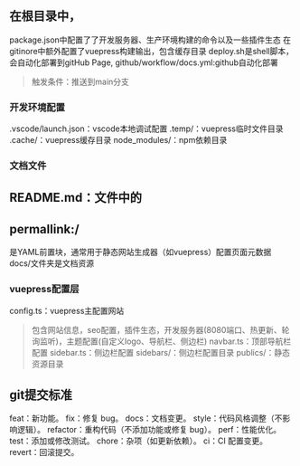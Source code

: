 ## 在根目录中，
package.json中配置了了开发服务器、生产环境构建的命令以及一些插件生态
在gitinore中额外配置了vuepress构建输出，包含缓存目录
deploy.sh是shell脚本，会自动化部署到gitHub Page,
github/workflow/docs.yml:github自动化部署
> 触发条件：推送到main分支
### 开发环境配置
.vscode/launch.json：vscode本地调试配置
.temp/：vuepress临时文件目录
.cache/：vuepress缓存目录
node_modules/：npm依赖目录
### 文档文件
README.md：文件中的
---
permallink:/
---
是YAML前置块，通常用于静态网站生成器（如vuepress）配置页面元数据
docs/文件夹是文档资源
### vuepress配置层
config.ts：vuepress主配置网站
> 包含网站信息，seo配置，插件生态，开发服务器(8080端口、热更新、轮询监听)，主题配置(自定义logo、导航栏、侧边栏)
navbar.ts：顶部导航栏配置
sidebar.ts：侧边栏配置
sidebars/：侧边栏配置目录
publics/：静态资源目录

## git提交标准
feat：新功能。
fix：修复 bug。
docs：文档变更。
style：代码风格调整（不影响逻辑）。
refactor：重构代码（不添加功能或修复 bug）。
perf：性能优化。
test：添加或修改测试。
chore：杂项（如更新依赖）。
ci：CI 配置变更。
revert：回滚提交。